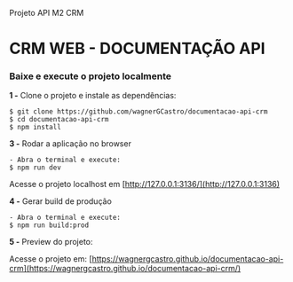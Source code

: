 Projeto API M2 CRM

# CRM WEB - DOCUMENTAÇÃO API

### Baixe e execute o projeto localmente

**1 -**  Clone o projeto e instale as dependências:
```
$ git clone https://github.com/wagnerGCastro/documentacao-api-crm
$ cd documentacao-api-crm
$ npm install
```

**3 -** Rodar a aplicação no browser
```
- Abra o terminal e execute:
$ npm run dev
```
Acesse o projeto localhost em [http://127.0.0.1:3136/](http://127.0.0.1:3136)


**4 -** Gerar build de produção
```
- Abra o terminal e execute:
$ npm run build:prod
```


**5 -** Preview do projeto:

Acesse o projeto em:  [https://wagnergcastro.github.io/documentacao-api-crm](https://wagnergcastro.github.io/documentacao-api-crm/)
